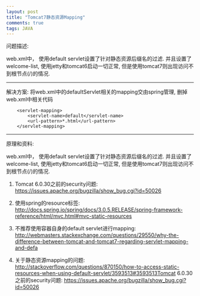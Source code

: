 ```yaml
---
layout: post
title: "Tomcat7静态资源Mapping"
comments: true
tags: JAVA
---
```


问题描述:

web.xml中， 使用default servlet设置了针对静态资源后缀名的过滤. 并且设置了welcome-list, 使用jetty和tomcat6启动一切正常, 但是使用tomcat7则出现访问不到根节点(/)的情况. 

------- 
解决方案:
将web.xml中的defaultServlet相关的mapping交由spring管理, 删掉web.xml中相关代码

```
    <servlet-mapping>
        <servlet-name>default</servlet-name>
        <url-pattern>*.html</url-pattern>
    </servlet-mapping>
```
------

原理和资料:

web.xml中， 使用default servlet设置了针对静态资源后缀名的过滤. 并且设置了welcome-list, 使用jetty和tomcat6启动一切正常, 但是使用tomcat7则出现访问不到根节点(/)的情况. 

1. Tomcat 6.0.30之前的security问题: https://issues.apache.org/bugzilla/show_bug.cgi?id=50026

2. 使用spring的resource标签: http://docs.spring.io/spring/docs/3.0.5.RELEASE/spring-framework-reference/html/mvc.html#mvc-static-resources

3. 不推荐使用容器自身的default servlet进行mapping: http://webmasters.stackexchange.com/questions/29550/why-the-difference-between-tomcat-and-tomcat7-regarding-servlet-mapping-and-defa 

4. 关于静态资源mapping的问题: http://stackoverflow.com/questions/870150/how-to-access-static-resources-when-using-default-servlet/3593513#3593513Tomcat 6.0.30之前的security问题: https://issues.apache.org/bugzilla/show_bug.cgi?id=50026


